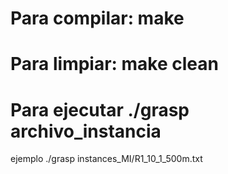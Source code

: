 # Para compilar: make
# Para limpiar: make clean
# Para ejecutar ./grasp archivo_instancia

ejemplo
./grasp instances_MI/R1_10_1_500m.txt